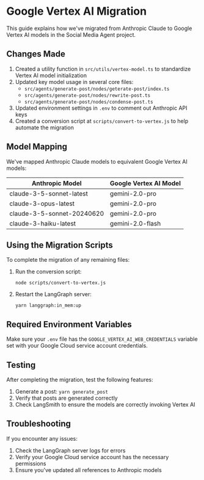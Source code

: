 # Google Vertex AI Migration

This guide explains how we've migrated from Anthropic Claude to Google Vertex AI models in the Social Media Agent project.

## Changes Made

1. Created a utility function in `src/utils/vertex-model.ts` to standardize Vertex AI model initialization
2. Updated key model usage in several core files:
   - `src/agents/generate-post/nodes/geterate-post/index.ts`
   - `src/agents/generate-post/nodes/rewrite-post.ts` 
   - `src/agents/generate-post/nodes/condense-post.ts`
3. Updated environment settings in `.env` to comment out Anthropic API keys
4. Created a conversion script at `scripts/convert-to-vertex.js` to help automate the migration

## Model Mapping

We've mapped Anthropic Claude models to equivalent Google Vertex AI models:

| Anthropic Model | Google Vertex AI Model |
|-----------------|------------------------|
| claude-3-5-sonnet-latest | gemini-2.0-pro |
| claude-3-opus-latest | gemini-2.0-pro |
| claude-3-5-sonnet-20240620 | gemini-2.0-pro |
| claude-3-haiku-latest | gemini-2.0-flash |

## Using the Migration Scripts

To complete the migration of any remaining files:

1. Run the conversion script:
   ```
   node scripts/convert-to-vertex.js
   ```

2. Restart the LangGraph server:
   ```
   yarn langgraph:in_mem:up
   ```

## Required Environment Variables

Make sure your `.env` file has the `GOOGLE_VERTEX_AI_WEB_CREDENTIALS` variable set with your Google Cloud service account credentials.

## Testing

After completing the migration, test the following features:
1. Generate a post: `yarn generate_post`
2. Verify that posts are generated correctly
3. Check LangSmith to ensure the models are correctly invoking Vertex AI

## Troubleshooting

If you encounter any issues:
1. Check the LangGraph server logs for errors
2. Verify your Google Cloud service account has the necessary permissions
3. Ensure you've updated all references to Anthropic models 